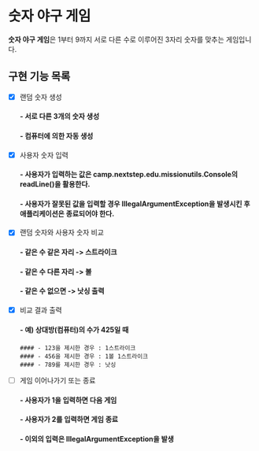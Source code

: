 # 숫자 야구 게임

**숫자 야구 게임**은 1부터 9까지 서로 다른 수로 이루어진 3자리 숫자를 맞추는 게임입니다.

## 구현 기능 목록

- [x] 랜덤 숫자 생성
  #### - 서로 다른 3개의 숫자 생성
  #### - 컴퓨터에 의한 자동 생성
- [x] 사용자 숫자 입력
  #### - 사용자가 입력하는 값은 camp.nextstep.edu.missionutils.Console의 readLine()을 활용한다.
  #### - 사용자가 잘못된 값을 입력할 경우 IllegalArgumentException을 발생시킨 후 애플리케이션은 종료되어야 한다.
- [x] 랜덤 숫자와 사용자 숫자 비교
  #### - 같은 수 같은 자리 -> 스트라이크
  #### - 같은 수 다른 자리 -> 볼
  #### - 같은 수 없으면 -> 낫싱 출력
- [x] 비교 결과 출력
  #### - 예) 상대방(컴퓨터)의 수가 425일 때
      #### - 123을 제시한 경우 : 1스트라이크
      #### - 456을 제시한 경우 : 1볼 1스트라이크
      #### - 789를 제시한 경우 : 낫싱
- [ ] 게임 이어나가기 또는 종료
  #### - 사용자가 1을 입력하면 다음 게임
  #### - 사용자가 2를 입력하면 게임 종료
  #### - 이외의 입력은 IllegalArgumentException을 발생

